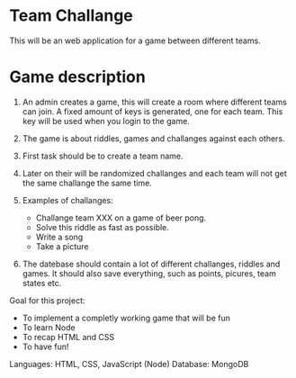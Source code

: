 # Team Challange
This will be an web application for a game between different teams.

# Game description
1. An admin creates a game, this will create a room where different teams can join. 
   A fixed amount of keys is generated, one for each team. This key will be used when 
   you login to the game. 
   
2. The game is about riddles, games and challanges against each others. 

3. First task should be to create a team name. 

4. Later on their will be randomized challanges and each team will not get the same challange
   the same time. 
   
5. Examples of challanges:
   - Challange team XXX on a game of beer pong. 
   - Solve this riddle as fast as possible. 
   - Write a song
   - Take a picture

6. The datebase should contain a lot of different challanges, riddles and games.
   It should also save everything, such as points, picures, team states etc. 

Goal for this project:
- To implement a completly working game that will be fun
- To learn Node
- To recap HTML and CSS
- To have fun!

Languages: HTML, CSS, JavaScript (Node)
Database: MongoDB
